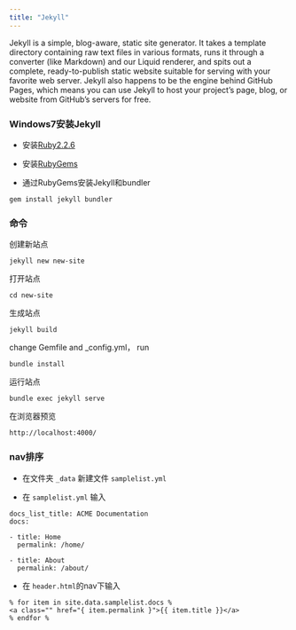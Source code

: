 ```yaml
---
title: "Jekyll"
---
```


Jekyll is a simple, blog-aware, static site generator. It takes a template directory containing raw text files in various formats, runs it through a converter (like Markdown) and our Liquid renderer, and spits out a complete, ready-to-publish static website suitable for serving with your favorite web server. Jekyll also happens to be the engine behind GitHub Pages, which means you can use Jekyll to host your project’s page, blog, or website from GitHub’s servers for free.  

### Windows7安装Jekyll

- 安装[Ruby2.2.6](https://rubyinstaller.org/downloads/)

- 安装[RubyGems](https://rubygems.org/pages/download)

- 通过RubyGems安装Jekyll和bundler

```
gem install jekyll bundler
```  


### 命令

创建新站点

```
jekyll new new-site
```

打开站点

```
cd new-site
```

生成站点

```
jekyll build
```

change Gemfile and _config.yml，  run

```
bundle install
```

运行站点

```
bundle exec jekyll serve
```

在浏览器预览

```
http://localhost:4000/
```

### nav排序
- 在文件夹 `_data` 新建文件 `samplelist.yml`

- 在 `samplelist.yml` 输入

```
docs_list_title: ACME Documentation
docs:

- title: Home
  permalink: /home/

- title: About
  permalink: /about/
```

- 在 `header.html`的nav下输入

```
% for item in site.data.samplelist.docs %
<a class="" href="{ item.permalink }">{{ item.title }}</a>
% endfor %
```